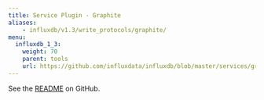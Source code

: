 ```yaml
---
title: Service Plugin - Graphite
aliases:
    - influxdb/v1.3/write_protocols/graphite/
menu:
  influxdb_1_3:
    weight: 70
    parent: tools
    url: https://github.com/influxdata/influxdb/blob/master/services/graphite/README.md
---
```


See the [README](https://github.com/influxdata/influxdb/blob/master/services/graphite/README.md) on GitHub.
